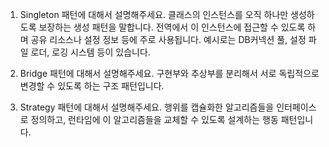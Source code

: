 1. Singleton 패턴에 대해서 설명해주세요.
   클래스의 인스턴스를 오직 하나만 생성하도록 보장하는 생성 패턴을 말합니다. 전역에서 이 인스턴스에 접근할 수 있도록 하며 공유 리소스나 설정 정보 등에 주로 사용됩니다.
   예시로는 DB커넥션 풀, 설정 파일 로더, 로깅 시스템 등이 있습니다.

2. Bridge 패턴에 대해서 설명해주세요.
   구현부와 추상부를 분리해서 서로 독립적으로 변경할 수 있도록 하는 구조 패턴입니다.

3. Strategy 패턴에 대해서 설명해주세요.
   행위를 캡슐화한 알고리즘들을 인터페이스로 정의하고, 런타임에 이 알고리즘들을 교체할 수 있도록 설계하는 행동 패턴입니다.
